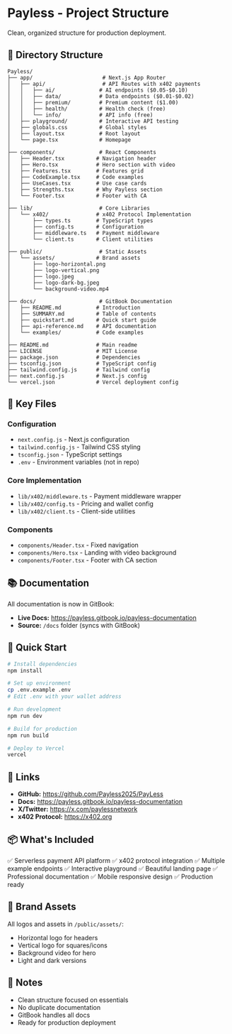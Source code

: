 # Payless - Project Structure

Clean, organized structure for production deployment.

## 📁 Directory Structure

```
Payless/
├── app/                      # Next.js App Router
│   ├── api/                  # API Routes with x402 payments
│   │   ├── ai/              # AI endpoints ($0.05-$0.10)
│   │   ├── data/            # Data endpoints ($0.01-$0.02)
│   │   ├── premium/         # Premium content ($1.00)
│   │   ├── health/          # Health check (free)
│   │   └── info/            # API info (free)
│   ├── playground/          # Interactive API testing
│   ├── globals.css          # Global styles
│   ├── layout.tsx           # Root layout
│   └── page.tsx             # Homepage
│
├── components/              # React Components
│   ├── Header.tsx          # Navigation header
│   ├── Hero.tsx            # Hero section with video
│   ├── Features.tsx        # Features grid
│   ├── CodeExample.tsx     # Code examples
│   ├── UseCases.tsx        # Use case cards
│   ├── Strengths.tsx       # Why Payless section
│   └── Footer.tsx          # Footer with CA
│
├── lib/                     # Core Libraries
│   └── x402/               # x402 Protocol Implementation
│       ├── types.ts        # TypeScript types
│       ├── config.ts       # Configuration
│       ├── middleware.ts   # Payment middleware
│       └── client.ts       # Client utilities
│
├── public/                  # Static Assets
│   └── assets/             # Brand assets
│       ├── logo-horizontal.png
│       ├── logo-vertical.png
│       ├── logo.jpeg
│       ├── logo-dark-bg.jpeg
│       └── background-video.mp4
│
├── docs/                    # GitBook Documentation
│   ├── README.md           # Introduction
│   ├── SUMMARY.md          # Table of contents
│   ├── quickstart.md       # Quick start guide
│   ├── api-reference.md    # API documentation
│   └── examples/           # Code examples
│
├── README.md               # Main readme
├── LICENSE                 # MIT License
├── package.json            # Dependencies
├── tsconfig.json           # TypeScript config
├── tailwind.config.js      # Tailwind config
├── next.config.js          # Next.js config
└── vercel.json             # Vercel deployment config
```

## 🎯 Key Files

### Configuration
- `next.config.js` - Next.js configuration
- `tailwind.config.js` - Tailwind CSS styling
- `tsconfig.json` - TypeScript settings
- `.env` - Environment variables (not in repo)

### Core Implementation
- `lib/x402/middleware.ts` - Payment middleware wrapper
- `lib/x402/config.ts` - Pricing and wallet config
- `lib/x402/client.ts` - Client-side utilities

### Components
- `components/Header.tsx` - Fixed navigation
- `components/Hero.tsx` - Landing with video background
- `components/Footer.tsx` - Footer with CA section

## 📚 Documentation

All documentation is now in GitBook:
- **Live Docs:** https://payless.gitbook.io/payless-documentation
- **Source:** `/docs` folder (syncs with GitBook)

## 🚀 Quick Start

```bash
# Install dependencies
npm install

# Set up environment
cp .env.example .env
# Edit .env with your wallet address

# Run development
npm run dev

# Build for production
npm run build

# Deploy to Vercel
vercel
```

## 🔗 Links

- **GitHub:** https://github.com/Payless2025/PayLess
- **Docs:** https://payless.gitbook.io/payless-documentation
- **X/Twitter:** https://x.com/paylessnetwork
- **x402 Protocol:** https://x402.org

## 📦 What's Included

✅ Serverless payment API platform
✅ x402 protocol integration
✅ Multiple example endpoints
✅ Interactive playground
✅ Beautiful landing page
✅ Professional documentation
✅ Mobile responsive design
✅ Production ready

## 🎨 Brand Assets

All logos and assets in `/public/assets/`:
- Horizontal logo for headers
- Vertical logo for squares/icons
- Background video for hero
- Light and dark versions

## 📝 Notes

- Clean structure focused on essentials
- No duplicate documentation
- GitBook handles all docs
- Ready for production deployment

